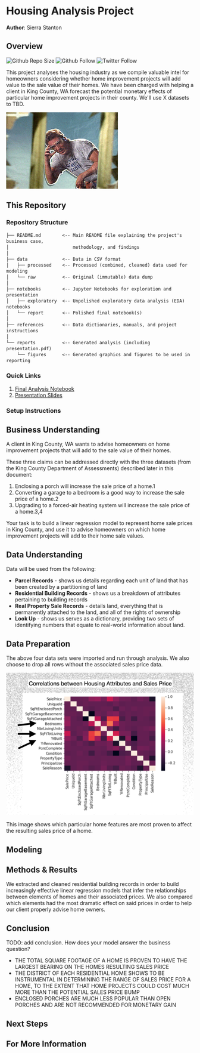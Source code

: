 # Housing Analysis Project

**Author**: Sierra Stanton

## Overview
![Github Repo Size](https://img.shields.io/github/repo-size/sierrafromcalifornia/Film-Analysis-Project?style=social)
![Github Follow](https://img.shields.io/github/followers/sierrafromcalifornia?style=social)
![Twitter Follow](https://img.shields.io/twitter/follow/sierrastanton?style=social)

This project analyses the housing industry as we compile valuable intel for homeowners considering whether home improvement projects will add value to the sale value of their homes. We have been charged with helping a client in King County, WA forecast the potential monetary effects of particular home improvement projects in their county. We'll use X datasets to TBD.

![Home Improvement](/references/images/90s-home-improvement-tim-allen-8Rf3xSwC1R39u.gif)


## This Repository

### Repository Structure

```
├── README.md        <-- Main README file explaining the project's business case,
│                        methodology, and findings
│
├── data             <-- Data in CSV format
│   ├── processed    <-- Processed (combined, cleaned) data used for modeling
│   └── raw          <-- Original (immutable) data dump
│
├── notebooks        <-- Jupyter Notebooks for exploration and presentation
│   ├── exploratory  <-- Unpolished exploratory data analysis (EDA) notebooks
│   └── report       <-- Polished final notebook(s)
│
├── references       <-- Data dictionaries, manuals, and project instructions
│
└── reports          <-- Generated analysis (including presentation.pdf)
    └── figures      <-- Generated graphics and figures to be used in reporting
```

### Quick Links

1. [Final Analysis Notebook](notebooks/exploratory/final_notebook.ipynb)
2. [Presentation Slides](reports/presentation.pdf)

### Setup Instructions


## Business Understanding

A client in King County, WA wants to advise homeowners on home improvement projects that will add to the sale value of their homes.

These three claims can be addressed directly with the three datasets (from the King County Department of Assessments) described later in this document:

1. Enclosing a porch will increase the sale price of a home.1
2. Converting a garage to a bedroom is a good way to increase the sale price of a home.2
3. Upgrading to a forced-air heating system will increase the sale price of a home.3,4

Your task is to build a linear regression model to represent home sale prices in King County, and use it to advise homeowners on which home improvement projects will add to their home sale values.

## Data Understanding

Data will be used from the following:
* **Parcel Records** - shows us details regarding each unit of land that has been created by a partitioning of land
* **Residential Building Records** - shows us a breakdown of attributes pertaining to building records
* **Real Property Sale Records** - details land, everything that is permanently attached to the land, and all of the rights of ownership
* **Look Up** - shows us serves as a dictionary, providing two sets of identifying numbers that equate to real-world information about land.


## Data Preparation

The above four data sets were imported and run through analysis. We also choose to drop all rows without the associated sales price data. 

![Correlation](/references/images/home-attributes-correlation.png)

This image shows which particular home features are most proven to affect the resulting sales price of a home.

## Modeling



## Methods & Results

We extracted and cleaned residential building records in order to build increasingly effective linear regression models that infer the relationships between elements of homes and their associated prices. We also compared which elements had the most dramatic effect on said prices in order to help our client properly advise home owners.


## Conclusion

TODO: add conclusion.  How does your model answer the business question?

* THE TOTAL SQUARE FOOTAGE OF A HOME IS PROVEN TO HAVE THE LARGEST BEARING ON THE HOMES RESULTING SALES PRICE
* THE DISTRICT OF EACH RESIDENTIAL HOME SHOWS TO BE INSTRUMENTAL IN DETERMINING THE RANGE OF SALES PRICE FOR A HOME, TO THE EXTENT THAT HOME PROJECTS COULD COST MUCH MORE THAN THE POTENTIAL SALES PRICE BUMP
* ENCLOSED PORCHES ARE MUCH LESS POPULAR THAN OPEN PORCHES AND ARE NOT RECOMMENDED FOR MONETARY GAIN

## Next Steps

## For More Information
